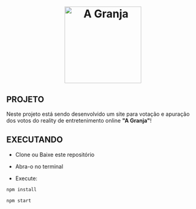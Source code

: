 <h1 align="center">
    <img alt="A Granja" title="#A Granja" src="https://user-images.githubusercontent.com/56003521/86874900-bff0d100-c0b7-11ea-8265-905dd5c61016.png" width="200px" />
</h1>

## PROJETO

Neste projeto está sendo desenvolvido um site para votação e apuração dos votos do reality de entretenimento online **"A Granja"**!

## EXECUTANDO

- Clone ou Baixe este repositório

- Abra-o no terminal

- Execute:
```bash
npm install
```
```bash
npm start
```
